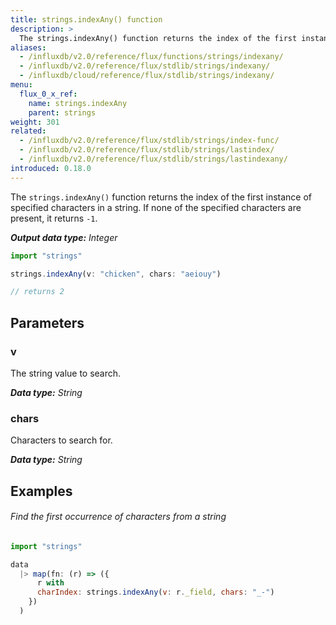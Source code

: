 ```yaml
---
title: strings.indexAny() function
description: >
  The strings.indexAny() function returns the index of the first instance of specified characters in a string.
aliases:
  - /influxdb/v2.0/reference/flux/functions/strings/indexany/
  - /influxdb/v2.0/reference/flux/stdlib/strings/indexany/
  - /influxdb/cloud/reference/flux/stdlib/strings/indexany/
menu:
  flux_0_x_ref:
    name: strings.indexAny
    parent: strings
weight: 301
related:
  - /influxdb/v2.0/reference/flux/stdlib/strings/index-func/
  - /influxdb/v2.0/reference/flux/stdlib/strings/lastindex/
  - /influxdb/v2.0/reference/flux/stdlib/strings/lastindexany/
introduced: 0.18.0
---
```


The `strings.indexAny()` function returns the index of the first instance of specified characters in a string.
If none of the specified characters are present, it returns `-1`.

_**Output data type:** Integer_

```js
import "strings"

strings.indexAny(v: "chicken", chars: "aeiouy")

// returns 2
```

## Parameters

### v
The string value to search.

_**Data type:** String_

### chars
Characters to search for.

_**Data type:** String_

## Examples

###### Find the first occurrence of characters from a string
```js
import "strings"

data
  |> map(fn: (r) => ({
      r with
      charIndex: strings.indexAny(v: r._field, chars: "_-")
    })
  )
```
